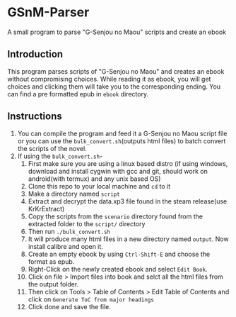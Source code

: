 # GSnM-Parser
A small program to parse "G-Senjou no Maou" scripts and create an ebook

## Introduction
This program parses scripts of "G-Senjou no Maou" and creates an ebook without compromising choices. While reading it as ebook, you will get choices and clicking them will take you to the corresponding ending. You can find a pre formatted epub in `ebook` directory.

## Instructions
1. You can compile the program and feed it a G-Senjou no Maou script file or you can use the `bulk_convert.sh`(outputs html files) to batch convert the scripts of the novel.
1. If using the `bulk_convert.sh`-
	1. First make sure you are using a linux based distro (if using windows, download and install cygwin with gcc and git, should work on android(with termux) and any unix based OS)
	1. Clone this repo to your local machine and `cd` to it
	1. Make a directory named `script`
	1. Extract and decrypt the data.xp3 file found in the steam release(use KrKrExtract)
	1. Copy the scripts from the `scenario` directory found from the extracted folder to the `script/` directory
	1. Then run `./bulk_convert.sh`
	1. It will produce many html files in a new directory named `output`. Now install calibre and open it.
	1. Create an empty ebook by using `Ctrl-Shift-E` and choose the format as epub.
	1. Right-Click on the newly created ebook and select `Edit Book`.
	1. Click on file > Import files into book and selct all the html files from the output folder.
	1. Then click on Tools > Table of Contents > Edit Table of Contents and click on `Generate ToC from major headings`
	1. Click done and save the file.
